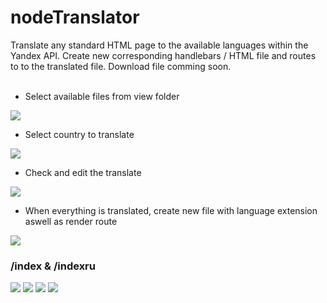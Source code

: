# nodeTranslator
Translate any standard HTML page to the available languages within the Yandex API. Create new corresponding handlebars / HTML file and routes to to the translated file. Download file comming soon.
<br>
<br>
<ul>
  <li>Select available files from view folder</li>
</ul>
<img src="https://github.com/sanderhelleso/nodeTranslator/blob/master/img/translator10.jpg">

<ul>
  <li>Select country to translate</li>
</ul>
<img src="https://github.com/sanderhelleso/nodeTranslator/blob/master/img/translator6.jpg">

<ul>
  <li>Check and edit the translate</li>
</ul>
<img src="https://github.com/sanderhelleso/nodeTranslator/blob/master/img/translator7.jpg">

<ul>
  <li>When everything is translated, create new file with language extension aswell as render route</li>
</ul>
<img src="https://github.com/sanderhelleso/nodeTranslator/blob/master/img/translator8.jpg">

<h3>/index & /indexru</h3>
<img src="https://github.com/sanderhelleso/nodeTranslator/blob/master/img/translator2.jpg">
<img src="https://github.com/sanderhelleso/nodeTranslator/blob/master/img/translator3.jpg">
<img src="https://github.com/sanderhelleso/nodeTranslator/blob/master/img/translator1.jpg">
<img src="https://github.com/sanderhelleso/nodeTranslator/blob/master/img/translator9.jpg">
